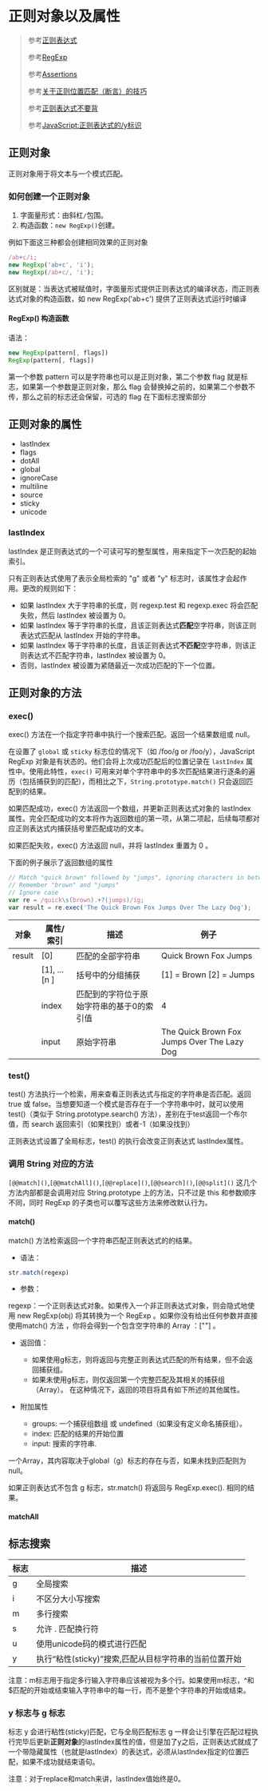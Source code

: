 # 正则对象以及属性

>参考[正则表达式](https://developer.mozilla.org/zh-CN/docs/Web/JavaScript/Guide/Regular_Expressions)
>
>参考[RegExp](https://developer.mozilla.org/zh-CN/docs/Web/JavaScript/Reference/Global_Objects/RegExp)
>
>参考[Assertions](https://developer.mozilla.org/zh-CN/docs/Web/JavaScript/Guide/Regular_Expressions/Assertions)
>
>参考[关于正则位置匹配（断言）的技巧](https://juejin.im/post/6844903646346346503)
>
>参考[正则表达式不要背](https://juejin.im/post/6844903845227659271)
>
>参考[JavaScript:正则表达式的/y标识](https://www.cnblogs.com/ziyunfei/archive/2012/12/07/2807313.html)

## 正则对象

正则对象用于将文本与一个模式匹配。

### 如何创建一个正则对象

1. 字面量形式：由斜杠`/`包围。
2. 构造函数：`new RegExp()`创建。

例如下面这三种都会创建相同效果的正则对象

```js
/ab+c/i;
new RegExp('ab+c', 'i');
new RegExp(/ab+c/, 'i');
```

区别就是：当表达式被赋值时，字面量形式提供正则表达式的编译状态，而正则表达式对象的构造函数，如 new RegExp('ab+c') 提供了正则表达式运行时编译

#### RegExp() 构造函数

语法：

```js
new RegExp(pattern[, flags])
RegExp(pattern[, flags])
```

第一个参数 pattern 可以是字符串也可以是正则对象，第二个参数 flag 就是标志，如果第一个参数是正则对象，那么 flag 会替换掉之前的，如果第二个参数不传，那么之前的标志还会保留，可选的 flag 在下面标志搜索部分

## 正则对象的属性

+ lastIndex
+ flags
+ dotAll
+ global
+ ignoreCase
+ multiline
+ source
+ sticky
+ unicode

### lastIndex

lastIndex 是正则表达式的一个可读可写的整型属性，用来指定下一次匹配的起始索引。

只有正则表达式使用了表示全局检索的 "g" 或者 "y" 标志时，该属性才会起作用。更改的规则如下：

+ 如果 lastIndex 大于字符串的长度，则 regexp.test 和 regexp.exec 将会匹配失败，然后 lastIndex 被设置为 0。
+ 如果 lastIndex 等于字符串的长度，且该正则表达式**匹配**空字符串，则该正则表达式匹配从 lastIndex 开始的字符串。
+ 如果 lastIndex 等于字符串的长度，且该正则表达式**不匹配**空字符串，则该正则表达式不匹配字符串，lastIndex 被设置为 0。
+ 否则，lastIndex 被设置为紧随最近一次成功匹配的下一个位置。

## 正则对象的方法

### exec()

exec() 方法在一个指定字符串中执行一个搜索匹配。返回一个结果数组或 null。

在设置了 `global` 或 `sticky` 标志位的情况下（如 /foo/g or /foo/y），JavaScript RegExp 对象是有状态的。他们会将上次成功匹配后的位置记录在 `lastIndex` 属性中。使用此特性，`exec()` 可用来对单个字符串中的多次匹配结果进行逐条的遍历（包括捕获到的匹配），而相比之下，`String.prototype.match()` 只会返回匹配到的结果。

如果匹配成功，exec() 方法返回一个数组，并更新正则表达式对象的 lastIndex 属性。完全匹配成功的文本将作为返回数组的第一项，从第二项起，后续每项都对应正则表达式内捕获括号里匹配成功的文本。

如果匹配失败，exec() 方法返回 null，并将 lastIndex 重置为 0 。

下面的例子展示了返回数组的属性

```js
// Match "quick brown" followed by "jumps", ignoring characters in between
// Remember "brown" and "jumps"
// Ignore case
var re = /quick\s(brown).+?(jumps)/ig;
var result = re.exec('The Quick Brown Fox Jumps Over The Lazy Dog');
```

|对象|属性/索引|描述|例子|
|-|----|-|-|
|result|[0]|匹配的全部字符串|Quick Brown Fox Jumps|
||[1], ...[n ]|括号中的分组捕获|[1] = Brown [2] = Jumps|
||index|匹配到的字符位于原始字符串的基于0的索引值|4|
||input|原始字符串|The Quick Brown Fox Jumps Over The Lazy Dog|

### test()

test() 方法执行一个检索，用来查看正则表达式与指定的字符串是否匹配。返回 true 或 false。当想要知道一个模式是否存在于一个字符串中时，就可以使用 test()（类似于 String.prototype.search() 方法），差别在于test返回一个布尔值，而 search 返回索引（如果找到）或者-1（如果没找到）

正则表达式设置了全局标志，test() 的执行会改变正则表达式 lastIndex属性。

### 调用 String 对应的方法

`[@@match]()`,`[@@matchAll]()`,`[@@replace]()`,`[@@search]()`,`[@@split]()` 这几个方法内部都是会调用对应 String.prototype 上的方法，只不过是 this 和参数顺序不同，同时 RegExp 的子类也可以覆写这些方法来修改默认行为。

#### match()

match() 方法检索返回一个字符串匹配正则表达式的的结果。

+ 语法：

```js
str.match(regexp)
```

+ 参数：

regexp：一个正则表达式对象。如果传入一个非正则表达式对象，则会隐式地使用 new RegExp(obj) 将其转换为一个 RegExp 。如果你没有给出任何参数并直接使用match() 方法 ，你将会得到一个包含空字符串的 Array ：[""] 。

+ 返回值：

  + 如果使用g标志，则将返回与完整正则表达式匹配的所有结果，但不会返回捕获组。
  + 如果未使用g标志，则仅返回第一个完整匹配及其相关的捕获组（Array）。 在这种情况下，返回的项目将具有如下所述的其他属性。

+ 附加属性

  + groups: 一个捕获组数组 或 undefined（如果没有定义命名捕获组）。
  + index: 匹配的结果的开始位置
  + input: 搜索的字符串.

一个Array，其内容取决于global（g）标志的存在与否，如果未找到匹配则为null。

如果正则表达式不包含 g 标志，str.match() 将返回与 RegExp.exec(). 相同的结果。

#### matchAll

## 标志搜索

|标志|描述|
|-|-|
|g|全局搜索|
|i|不区分大小写搜索|
|m|多行搜索|
|s|允许 . 匹配换行符|
|u|使用unicode码的模式进行匹配|
|y|执行“粘性(sticky)”搜索,匹配从目标字符串的当前位置开始|

注意：m标志用于指定多行输入字符串应该被视为多个行。如果使用m标志，^和$匹配的开始或结束输入字符串中的每一行，而不是整个字符串的开始或结束。

### y 标志与 g 标志

标志 y 会进行粘性(sticky)匹配，它与全局匹配标志 g 一样会让引擎在匹配过程执行完毕后更新**正则对象**的lastIndex属性的值，但是加了y之后，正则表达式就成了一个带隐藏属性（也就是lastIndex）的表达式，必须从lastIndex指定的位置匹配，如果不成功就结束语句。

注意：对于replace和match来讲，lastIndex值始终是0。
